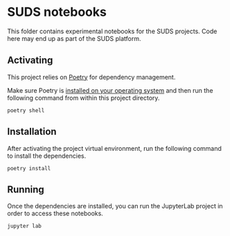 # SUDS notebooks
This folder contains experimental notebooks for the SUDS projects. Code here may end up as part of the SUDS platform.

## Activating
This project relies on [Poetry](https://python-poetry.org/) for dependency management. 

Make sure Poetry is [installed on your operating system](https://python-poetry.org/docs/#installation) and then run the following command from within this project directory.

```
poetry shell
```

## Installation
After activating the project virtual environment, run the following command to install the dependencies.

```
poetry install
```

## Running
Once the dependencies are installed, you can run the JupyterLab project in order to access these notebooks.

```
jupyter lab
```